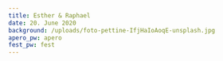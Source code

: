 ```yaml
---
title: Esther & Raphael
date: 20. June 2020
background: /uploads/foto-pettine-IfjHaIoAoqE-unsplash.jpg
apero_pw: apero
fest_pw: fest
---
```


